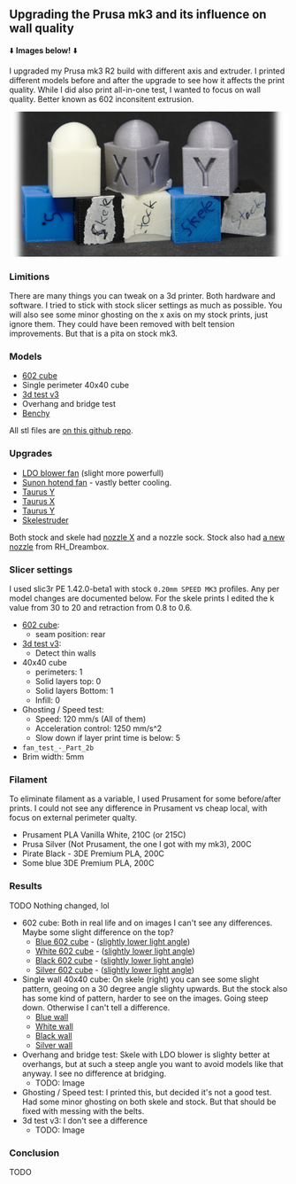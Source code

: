 ## Upgrading the Prusa mk3 and its influence on wall quality

:arrow_down: **Images below!** :arrow_down:

I upgraded my Prusa mk3 R2 build with different axis and extruder. I printed different models before and after the upgrade to see how it affects the print quality. While I did also print all-in-one test, I wanted to focus on wall quality. Better known as 602 inconsitent extrusion.

![logo](assets/images/logo.png)

### Limitions

There are many things you can tweak on a 3d printer. Both hardware and software. I tried to stick with stock slicer settings as much as possible. You will also see some minor ghosting on the x axis on my stock prints, just ignore them. They could have been removed with belt tension improvements. But that is a pita on stock mk3.

### Models

* [602 cube](https://www.thingiverse.com/thing:3296697/files)
* Single perimeter 40x40 cube 
* [3d test v3](https://www.thingiverse.com/thing:1363023)
* Overhang and bridge test
* [Benchy](http://www.3dbenchy.com/)

All stl files are [on this github repo](https://github.com/lord-carlos/mk3-upgrade/tree/master/assets/models).

### Upgrades

* [LDO blower fan](https://zaribo.com/electronics/88-radial-cooling-fan-5v-mk3.html) (slight more powerfull)
* [Sunon hotend fan](https://zaribo.com/home/127-sunon-5v-40mm-x-40mm-fan.html) - vastly better cooling.
* [Taurus Y](https://www.thingiverse.com/thing:3269389)
* [Taurus X](https://www.thingiverse.com/thing:3308841)
* [Taurus Y](https://www.thingiverse.com/thing:3321711)
* [Skelestruder](https://www.thingiverse.com/thing:2845416)

Both stock and skele had [nozzle X](https://e3d-online.com/nozzlex-v6) and a nozzle sock. Stock also had [a new nozzle](https://www.thingiverse.com/thing:3249344) from RH_Dreambox.

### Slicer settings

I used slic3r PE 1.42.0-beta1 with stock `0.20mm SPEED MK3` profiles. Any per model changes are documented below. For the skele prints I edited the k value from 30 to 20 and retraction from 0.8 to 0.6.

- [602 cube](https://www.thingiverse.com/thing:3296697/files): 
  - seam position: rear
- [3d test v3](https://www.thingiverse.com/thing:1363023):
  - Detect thin walls
- 40x40 cube
  - perimeters:	1
  - Solid layers top: 	0
  - Solid layers Bottom: 	1
  - Infill: 	0
- Ghosting / Speed test:
  - Speed: 120 mm/s (All of them)
  - Acceleration control: 1250 mm/s^2
  - Slow down if layer print time is below: 5
 - `fan_test_-_Part_2b`
  - Brim width: 5mm

### Filament

To eliminate filament as a variable, I used Prusament for some before/after prints. I could not see any difference in Prusament vs cheap local, with focus on external perimeter qualty.

 * Prusament PLA Vanilla White, 210C (or 215C)
 * Prusa Silver (Not Prusament, the one I got with my mk3), 200C
 * Pirate Black - 3DE Premium PLA, 200C
 * Some blue 3DE Premium PLA, 200C

### Results

TODO
Nothing changed, lol

- 602 cube: Both in real life and on images I can't see any differences. Maybe some slight difference on the top?
  - [Blue 602 cube](https://cdn.knightlab.com/libs/juxtapose/latest/embed/index.html?uid=9317ddc4-7fa7-11e9-8804-0edaf8f81e27) - ([slightly lower light angle](https://cdn.knightlab.com/libs/juxtapose/latest/embed/index.html?uid=4b2ed206-7fac-11e9-8804-0edaf8f81e27))
  - [White 602 cube](https://cdn.knightlab.com/libs/juxtapose/latest/embed/index.html?uid=e960ff20-7fb2-11e9-8804-0edaf8f81e27) - ([slightly lower light angle](https://cdn.knightlab.com/libs/juxtapose/latest/embed/index.html?uid=9c29fc98-7fb2-11e9-8804-0edaf8f81e27))
  - [Black 602 cube](https://cdn.knightlab.com/libs/juxtapose/latest/embed/index.html?uid=1c4ff6ac-7fb3-11e9-8804-0edaf8f81e27) - ([slightly lower light angle](https://cdn.knightlab.com/libs/juxtapose/latest/embed/index.html?uid=39a46332-7fb3-11e9-8804-0edaf8f81e27))
  - [Silver 602 cube](https://cdn.knightlab.com/libs/juxtapose/latest/embed/index.html?uid=867e88ae-7fb3-11e9-8804-0edaf8f81e27) - ([slightly lower light angle](https://cdn.knightlab.com/libs/juxtapose/latest/embed/index.html?uid=61f57646-7fb3-11e9-8804-0edaf8f81e27))
- Single wall 40x40 cube: On skele (right) you can see some slight pattern, geoing on a 30 degree angle slighty upwards. But the stock also has some kind of pattern, harder to see on the images. Going steep down. Otherwise I can't tell a difference.
  - [Blue wall](https://cdn.knightlab.com/libs/juxtapose/latest/embed/index.html?uid=27e47d2c-7fb7-11e9-8804-0edaf8f81e27)
  - [White wall](https://cdn.knightlab.com/libs/juxtapose/latest/embed/index.html?uid=3840c04a-7fb7-11e9-8804-0edaf8f81e27)
  - [Black wall](https://cdn.knightlab.com/libs/juxtapose/latest/embed/index.html?uid=42c34b5a-7fb7-11e9-8804-0edaf8f81e27)
  - [Silver wall](https://cdn.knightlab.com/libs/juxtapose/latest/embed/index.html?uid=541395b8-7fb7-11e9-8804-0edaf8f81e27)
- Overhang and bridge test: Skele with LDO blower is slighty better at overhangs, but at such a steep angle you want to avoid models like that anyway. I see no difference at bridging.
  - TODO: Image
- Ghosting / Speed test: I printed this, but decided it's not a good test. Had some minor ghosting on both skele and stock. But that should be fixed with messing with the belts.
- 3d test v3: I don't see a difference
  - TODO: Image

### Conclusion

TODO
